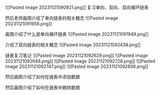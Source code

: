 ![[Pasted image 20231121090921.png]]
复习单向、双向、双向循环链表

然后老师画图介绍了单向链表的相关概念
![[Pasted image 20231121091658.png]]

画图介绍了什么是单向循环链表
![[Pasted image 20231121091949.png]]

介绍了双向链表的相关概念
![[Pasted image 20231121092438.png]]

链表复习笔记
![[Pasted image 20231121092629.png]]
![[Pasted image 20231121092648.png]]
![[Pasted image 20231121092728.png]]
![[Pasted image 20231121092747.png]]
![[Pasted image 20231121092806.png]]

然后画图介绍了如何在链表中添加数据

然后画图介绍了如何在链表中删除数据

